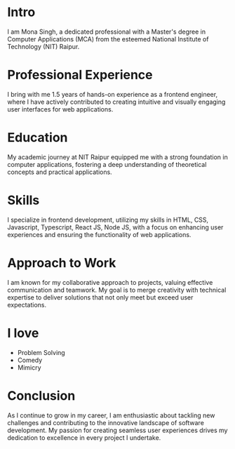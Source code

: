 
# Intro

I am Mona Singh, a dedicated professional with a Master's degree in Computer Applications (MCA) from the esteemed National Institute of Technology (NIT) Raipur.

# Professional Experience

I bring with me 1.5 years of hands-on experience as a frontend engineer, where I have actively contributed to creating intuitive and visually engaging user interfaces for web applications.

# Education

My academic journey at NIT Raipur equipped me with a strong foundation in computer applications, fostering a deep understanding of theoretical concepts and practical applications.

# Skills

I specialize in frontend development, utilizing my skills in HTML, CSS, Javascript, Typescript, React JS, Node JS, with a focus on enhancing user experiences and ensuring the functionality of web applications.

# Approach to Work

I am known for my collaborative approach to projects, valuing effective communication and teamwork. My goal is to merge creativity with technical expertise to deliver solutions that not only meet but exceed user expectations.


# I love

- Problem Solving
- Comedy
- Mimicry

# Conclusion

As I continue to grow in my career, I am enthusiastic about tackling new challenges and contributing to the innovative landscape of software development. My passion for creating seamless user experiences drives my dedication to excellence in every project I undertake.
